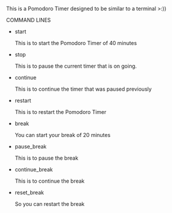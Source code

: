 This is a Pomodoro Timer designed to be similar to a terminal >:))


COMMAND LINES

- start

  This is to start the Pomodoro Timer of 40 minutes
- stop

  This is to pause the current timer that is on going.
- continue

  This is to continue the timer that was paused previously
- restart

  This is to restart the Pomodoro Timer
- break

  You can start your break of 20 minutes
- pause_break

  This is to pause the break
- continue_break

  This is to continue the break
- reset_break

  So you can restart the break
  
